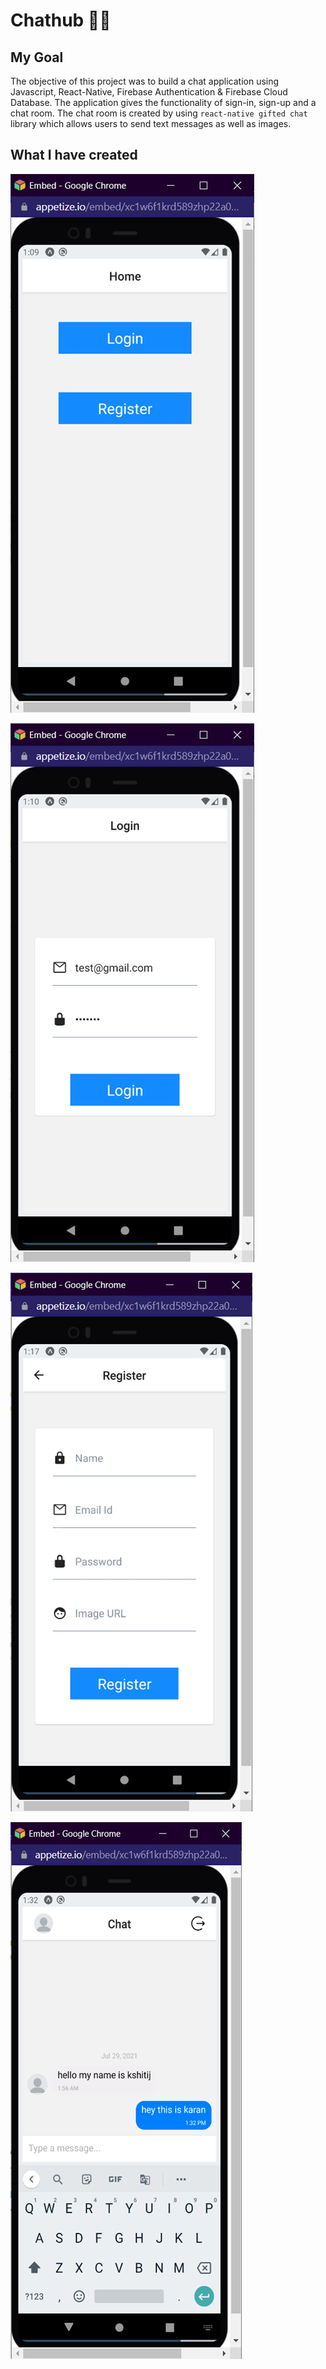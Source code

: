 # Chathub 📲📲

## My Goal

The objective of this project was to build a chat application using Javascript, React-Native, Firebase Authentication &
Firebase Cloud Database. The application gives the functionality of sign-in, sign-up and a chat room. The chat room is
created by using `react-native gifted chat` library which allows users to send text messages as well as images.

## What I have created

![img_.png](img.png)

![img_1.png](img_1.png)

![img_2.png](img_2.png)

![img_3.png](img_3.png)








